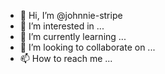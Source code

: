 - 👋 Hi, I’m @johnnie-stripe
- 👀 I’m interested in ...
- 🌱 I’m currently learning ...
- 💞️ I’m looking to collaborate on ...
- 📫 How to reach me ...

<!---
johnnie-stripe/johnnie-stripe is a ✨ special ✨ repository because its `README.md` (this file) appears on your GitHub profile.
You can click the Preview link to take a look at your changes.
--->
